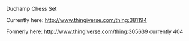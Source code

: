 Duchamp Chess Set

Currently here: http://www.thingiverse.com/thing:381194

Formerly here: http://www.thingiverse.com/thing:305639
currently 404